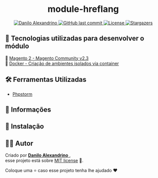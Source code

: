 <h1 align = "center">
<strong>module-hreflang</strong>
</h1>

<p align="center">
   <a href="https://www.linkedin.com/in/danilo-alexandrino-4aaa1518b/">
      <img alt="Danilo Alexandrino" src="https://img.shields.io/badge/-Danilo%20Alexandrino-ff8c00?style=flat&logo=Linkedin&logoColor=white" />
   </a>
  <a href="https://github.com/daniloaldm/module-hreflang/commits/master">
    <img alt="GitHub last commit" src="https://img.shields.io/github/last-commit/daniloaldm/module-hreflang?color=ff8c00">
  </a> 
  <a href="https://github.com/daniloaldm/module-hreflang/blob/master/LICENSE"><img alt="License" src="https://img.shields.io/badge/license-MIT-ff8c00">
  </a>
  <a href="https://github.com/daniloaldm/module-hreflang/stargazers"><img alt="Stargazers" src="https://img.shields.io/github/stars/daniloaldm/module-hreflang?color=ff8c00&logo=github">
  </a>
</p>

##  📌 Tecnologias utilizadas para desenvolver o módulo
🍂 [Magento 2 - Magento Community v2.3](https://devdocs.magento.com/guides/v2.3/install-gde/composer.html)<br>
🐳 [Docker - Criação de ambientes isolados via container](https://github.com/daniloaldm/Magento2) <br>

## 🛠️ Ferramentas Utilizadas
- [Phpstorm](https://www.jetbrains.com/pt-br/phpstorm/)

## 📕 Informações


## 🚀 Instalação


## 👨‍💻 [](<[https://github.com/daniloaldm/module-hreflang](https://github.com/daniloaldm/module-hreflang)#autor>)Autor

Criado por [**Danilo Alexandrino** ](https://github.com/daniloaldm), <br>esse projeto está sobre [MIT license](./LICENSE) 📃.

Coloque uma ⭐️ caso esse projeto tenha lhe ajudado :heart:
